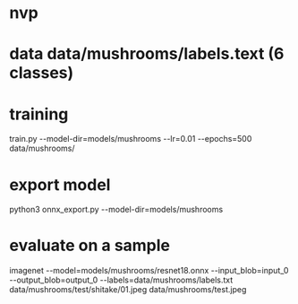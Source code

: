 # nvp
# data data/mushrooms/labels.text (6 classes)
# training 
train.py --model-dir=models/mushrooms --lr=0.01 --epochs=500 data/mushrooms/

# export model
python3 onnx_export.py --model-dir=models/mushrooms

# evaluate on a sample
imagenet --model=models/mushrooms/resnet18.onnx --input_blob=input_0 --output_blob=output_0 --labels=data/mushrooms/labels.txt data/mushrooms/test/shitake/01.jpeg data/mushrooms/test.jpeg
